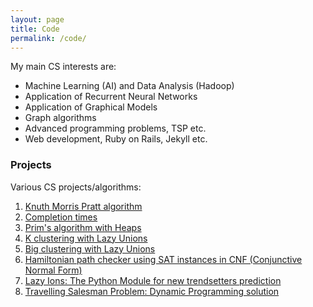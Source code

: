```yaml
---
layout: page
title: Code
permalink: /code/
---
```

My main CS interests are:

* Machine Learning (AI) and Data Analysis (Hadoop)
* Application of Recurrent Neural Networks
* Application of Graphical Models
* Graph algorithms
* Advanced programming problems, TSP etc.
* Web development, Ruby on Rails, Jekyll etc.

### Projects

Various CS projects/algorithms:

1. [Knuth Morris Pratt algorithm][ggl]
2. [Completion times][ku]
3. [Prim's algorithm with Heaps][prim]
4. [K clustering with Lazy Unions][kclust]
5. [Big clustering with Lazy Unions][bigclust]
6. [Hamiltonian path checker using SAT instances in CNF (Conjunctive Normal Form)][hampath]
7. [Lazy Ions: The Python Module for new trendsetters prediction][lazyions]
8. [Travelling Salesman Problem: Dynamic Programming solution][TSP]

[ggl]: https://github.com/KvitnucaZahradka/knuth_morris_pratt/blob/master/KnuthMorrisPratt.java "Knuth Morris Pratt algorithm"
[ku]: https://github.com/KvitnucaZahradka/completition_times/blob/master/Completition_times.java "Completion times"
[prim]: https://github.com/KvitnucaZahradka/prims_algorithm_heaps/blob/master/PrimsAlgorithmHeapVersion.java "Prim's algorithm"
[kclust]: https://github.com/KvitnucaZahradka/k_clustering_with_lazy_unions "K clustering with Lazy Unions"
[bigclust]: https://github.com/KvitnucaZahradka/big_clustering "Big clustering with Lazy Unions"
[hampath]: https://github.com/KvitnucaZahradka/hamiltonian_path_using_SAT_instances/blob/master/HamiltonianPath.java "Hamiltonian path checker using SAT instances in CNF"
[lazyions]: https://github.com/KvitnucaZahradka/LAZY_IONS/blob/master/Document.py "Lazy Ions: The Python Module for new trendsetters prediction"
[TSP]: https://github.com/KvitnucaZahradka/TSP/blob/master/Salesman.java "Travelling Salesman Problem via Dynamic Programming"
